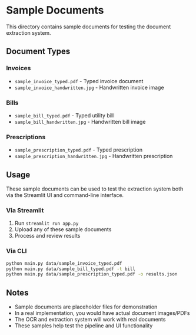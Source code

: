 # Sample Documents

This directory contains sample documents for testing the document extraction system.

## Document Types

### Invoices
- `sample_invoice_typed.pdf` - Typed invoice document
- `sample_invoice_handwritten.jpg` - Handwritten invoice image

### Bills
- `sample_bill_typed.pdf` - Typed utility bill
- `sample_bill_handwritten.jpg` - Handwritten bill image

### Prescriptions
- `sample_prescription_typed.pdf` - Typed prescription
- `sample_prescription_handwritten.jpg` - Handwritten prescription

## Usage

These sample documents can be used to test the extraction system both via the Streamlit UI and command-line interface.

### Via Streamlit
1. Run `streamlit run app.py`
2. Upload any of these sample documents
3. Process and review results

### Via CLI
```bash
python main.py data/sample_invoice_typed.pdf
python main.py data/sample_bill_typed.pdf -t bill
python main.py data/sample_prescription_typed.pdf -o results.json
```

## Notes

- Sample documents are placeholder files for demonstration
- In a real implementation, you would have actual document images/PDFs
- The OCR and extraction system will work with real documents
- These samples help test the pipeline and UI functionality

